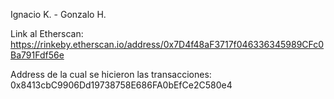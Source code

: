 Ignacio K. - Gonzalo H.

Link al Etherscan: https://rinkeby.etherscan.io/address/0x7D4f48aF3717f046336345989CFc0Ba791Fdf56e

Address de la cual se hicieron las transacciones: 0x8413cbC9906Dd19738758E686FA0bEfCe2C580e4
